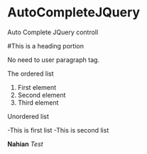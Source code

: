 AutoCompleteJQuery
==================

Auto Complete JQuery controll

#This is a heading portion

No need to user paragraph tag. 

The ordered list

1. First element
2. Second element
3. Third element

Unordered list

-This is first list
-This is second list

**Nahian** *Test*
